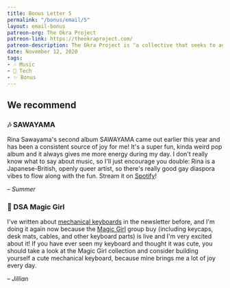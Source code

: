 ```yaml
---
title: Bonus Letter 5
permalink: "/bonus/email/5"
layout: email-bonus
patreon-org: The Okra Project
patreon-link: https://theokraproject.com/
patreon-description: The Okra Project is "a collective that seeks to address the global crisis faced by Black Trans people by bringing home cooked, healthy, and culturally specific meals and resources to Black Trans People wherever we can reach them." A full session is $90—help us get there!
date: November 12, 2020
tags: 
- 🎶 Music
- 📱 Tech
- ✨ Bonus
---
```


## We recommend

### 🎶 SAWAYAMA

Rina Sawayama's second album SAWAYAMA came out earlier this year and has been a consistent source of joy for me! It's a super fun, kinda weird pop album and it always gives me more energy during my day. I don't really know what to say about music, so I'll just encourage you double: Rina is a Japanese-British, openly queer artist, so there's really good gay diaspora vibes to flow along with the fun. Stream it on [Spotify](https://open.spotify.com/album/3stadz88XVpHcXnVYMHc4J)!

– *Summer*

### 📱 DSA Magic Girl

I've written about [mechanical keyboards](https://letterstosummer.com/19) in the newsletter before, and I'm doing it again now because the [Magic Girl](https://thekey.company/collections/magic-girl/) group buy (including keycaps, desk mats, cables, and other keyboard parts) is live and I'm very excited about it! If you have ever seen my keyboard and thought it was cute, you should take a look at the Magic Girl collection and consider building yourself a cute mechanical keyboard, because mine brings me a lot of joy every day.

– *Jillian*
